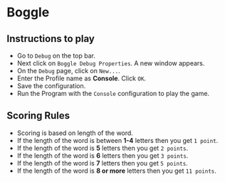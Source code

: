 # Boggle
## Instructions to play
- Go to `Debug` on the top bar. 
- Next click on `Boggle Debug Properties`. A new window appears.
- On the `Debug` page, click on `New...`.
- Enter the Profile name as **Console**. Click `OK`.
- Save the configuration.
- Run the Program with the `Console` configuration to play the game.

## Scoring Rules
- Scoring is based on length of the word.
- If the length of the word is between **1-4** letters then you get `1 point`.
- If the length of the word is **5** letters then you get `2 points`.
- If the length of the word is **6** letters then you get `3 points`.
- If the length of the word is **7** letters then you get `5 points`.
- If the length of the word is **8 or more** letters then you get `11 points`.

